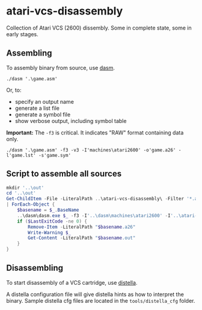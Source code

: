 # atari-vcs-disassembly

Collection of Atari VCS (2600) dissembly. Some in complete state, some in early stages.

## Assembling

To assembly binary from source,  use [dasm](https://dasm-assembler.github.io/).

`./dasm '.\game.asm'`

Or, to:

* specify an output name
* generate a list file
* generate a symbol file
* show verbose output, including symbol table

**Important:** The `-f3` is critical. It indicates "RAW" format containing data only.

`./dasm '.\game.asm' -f3 -v3 -I'machines\atari2600' -o'game.a26' -l'game.lst' -s'game.sym'`

## Script to assemble all sources

```PowerShell
mkdir '..\out'
cd '..\out'
Get-ChildItem -File -LiteralPath ..\atari-vcs-disassembly\ -Filter '*.asm' `
| ForEach-Object {
    $basename = $_.BaseName
    ..\dasm\dasm.exe $_ -f3 -I'..\dasm\machines\atari2600' -I'..\atari-vcs-disassembly\tools\Dennis Debro Build' -o"$basename.a26" -l"$basename.lst" -s"$basename.sym" | Out-File -LiteralPath "$basename.out"
    if ($LastExitCode -ne 0) {
        Remove-Item -LiteralPath "$basename.a26"
        Write-Warning $_
        Get-Content -LiteralPath "$basename.out"
    }
}
```

## Disassembling

To start disassembly of a VCS cartridge,  use [distella](https://github.com/johnkharvey/distella).

A distella configuration file will give distella hints as how to interpret the binary.  Sample distella cfg files are located in the `tools/distella_cfg` folder.

